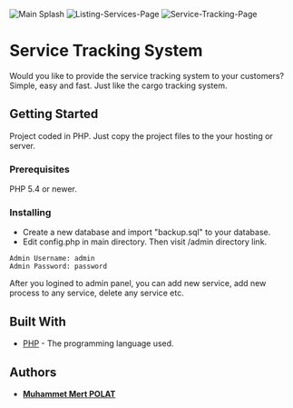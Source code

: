![Main Splash](https://raw.githubusercontent.com/mrtplt024/service-tracking-system/master/1.png)
![Listing-Services-Page](https://raw.githubusercontent.com/mrtplt024/service-tracking-system/master/2.png)
![Service-Tracking-Page](https://raw.githubusercontent.com/mrtplt024/service-tracking-system/master/3.png)

# Service Tracking System

Would you like to provide the service tracking system to your customers? Simple, easy and fast. Just like the cargo tracking system.

## Getting Started

Project coded in PHP. Just copy the project files to the your hosting or server.

### Prerequisites

PHP 5.4 or newer.

### Installing

- Create a new database and import "backup.sql" to your database.
- Edit config.php in main directory. Then visit /admin directory link.

```
Admin Username: admin
Admin Password: password
```
After you logined to admin panel, you can add new service, add new process to any service, delete any service etc.

## Built With

* [PHP](http://www.php.net) - The programming language used.

## Authors

* **[Muhammet Mert POLAT](http://muhammedmertpolat.com)**

